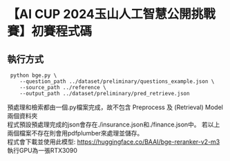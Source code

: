 # 【AI CUP 2024玉山人工智慧公開挑戰賽】初賽程式碼
## 執行方式
```
 python bge.py \
    --question_path ../dataset/preliminary/questions_example.json \
    --source_path ../reference \
    --output_path ../dataset/preliminary/pred_retrieve.json
```
預處理和檢索都由一個.py檔案完成，故不包含 Preprocess 及 (Retrieval) Model 兩個資料夾  
程式預設預處理完成的json會存在./insurance.json和./finance.json中。
若以上兩個檔案不存在則會用pdfplumber來處理並儲存。  
程式會下載並使用此模型: 
https://huggingface.co/BAAI/bge-reranker-v2-m3
執行GPU為一張RTX3090
